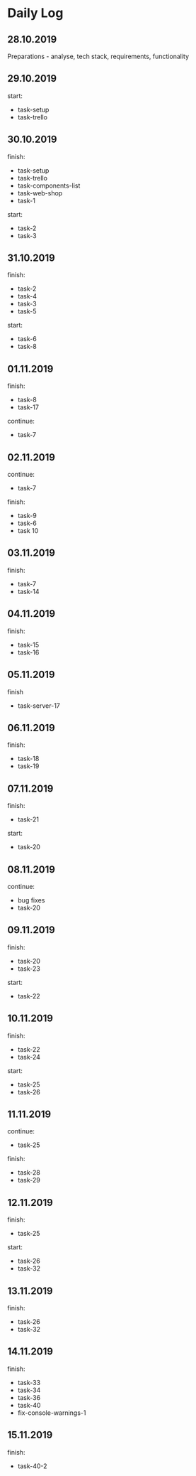 # Daily Log

## 28.10.2019

Preparations - analyse, tech stack, requirements, functionality

## 29.10.2019

start:

- task-setup
- task-trello

## 30.10.2019

finish:

- task-setup
- task-trello
- task-components-list
- task-web-shop
- task-1

start:

- task-2
- task-3

## 31.10.2019

finish:

- task-2
- task-4
- task-3
- task-5

start:

- task-6
- task-8

## 01.11.2019

finish:

- task-8
- task-17

continue:

- task-7

## 02.11.2019

continue:

- task-7

finish:

- task-9
- task-6
- task 10

## 03.11.2019

finish:

- task-7
- task-14

## 04.11.2019

finish:
- task-15
- task-16

## 05.11.2019
finish
- task-server-17

## 06.11.2019
finish:
- task-18
- task-19

## 07.11.2019
finish:
- task-21

start:
- task-20

## 08.11.2019
continue:
- bug fixes
- task-20

## 09.11.2019
finish:
- task-20
- task-23

start:
- task-22

## 10.11.2019
finish:
- task-22
- task-24 

start:
- task-25
- task-26

## 11.11.2019
continue:
- task-25

finish:
- task-28
- task-29

## 12.11.2019
finish:
- task-25

start: 
- task-26
- task-32

## 13.11.2019
finish:
- task-26
- task-32

## 14.11.2019
finish:
- task-33
- task-34
- task-36
- task-40
- fix-console-warnings-1

## 15.11.2019
finish:
- task-40-2

